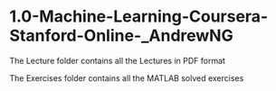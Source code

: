 # 1.0-Machine-Learning-Coursera-Stanford-Online-_AndrewNG

The Lecture folder contains all the Lectures in PDF format

The Exercises folder contains all the MATLAB solved exercises
